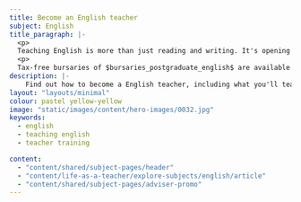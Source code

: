 ```yaml
---
title: Become an English teacher
subject: English
title_paragraph: |-
  <p>
  Teaching English is more than just reading and writing. It's opening  doors to new worlds and perspectives. You'll encourage a passion for language and a love of creativity, helping shape the voices of the future. </p>
  <p>
  Tax-free bursaries of $bursaries_postgraduate_english$ are available for eligible trainee English teachers.</p>
description: |-
    Find out how to become a English teacher, including what you'll teach and what funding is available to help you train.
layout: "layouts/minimal"
colour: pastel yellow-yellow
image: "static/images/content/hero-images/0032.jpg"
keywords:
  - english
  - teaching english
  - teacher training

content:
  - "content/shared/subject-pages/header"
  - "content/life-as-a-teacher/explore-subjects/english/article"
  - "content/shared/subject-pages/adviser-promo"
---
```


